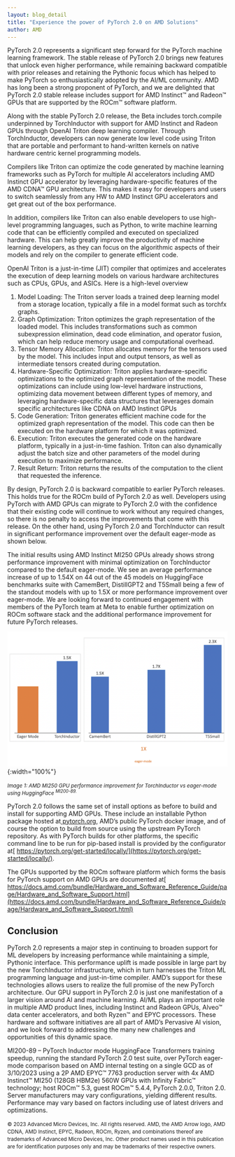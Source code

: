 ```yaml
---
layout: blog_detail
title: "Experience the power of PyTorch 2.0 on AMD Solutions"
author: AMD
---
```


PyTorch 2.0 represents a significant step forward for the PyTorch machine learning framework.  The stable release of PyTorch 2.0 brings new features that unlock even higher performance, while remaining backward compatible with prior releases and retaining the Pythonic focus which has helped to make PyTorch so enthusiastically adopted by the AI/ML community. AMD has long been a strong proponent of PyTorch, and we are delighted that PyTorch 2.0 stable release includes support for AMD Instinct™ and Radeon™ GPUs that are supported by the ROCm™ software platform. 

Along with the stable PyTorch 2.0 release, the Beta includes torch.compile underpinned by TorchInductor with support for AMD Instinct and Radeon GPUs through OpenAI Triton deep learning compiler. Through TorchInductor, developers can now generate low level code using Triton that are portable and performant to hand-written kernels on native hardware centric kernel programming models.

Compilers like Triton can optimize the code generated by machine learning frameworks such as PyTorch for multiple AI accelerators including AMD Instinct GPU accelerator by leveraging hardware-specific features of the AMD CDNA™ GPU architecture. This makes it easy for developers and users to switch seamlessly from any HW to AMD Instinct GPU accelerators and get great out of the box performance. 

In addition, compilers like Triton can also enable developers to use high-level programming languages, such as Python, to write machine learning code that can be efficiently compiled and executed on specialized hardware. This can help greatly improve the productivity of machine learning developers, as they can focus on the algorithmic aspects of their models and rely on the compiler to generate efficient code.

OpenAI Triton is a just-in-time (JIT) compiler that optimizes and accelerates the execution of deep learning models on various hardware architectures such as CPUs, GPUs, and ASICs. Here is a high-level overview


1. Model Loading: The Triton server loads a trained deep learning model from a storage location, typically a file in a model format such as torchfx graphs.
2. Graph Optimization: Triton optimizes the graph representation of the loaded model. This includes transformations such as common subexpression elimination, dead code elimination, and operator fusion, which can help reduce memory usage and computational overhead.
3. Tensor Memory Allocation: Triton allocates memory for the tensors used by the model. This includes input and output tensors, as well as intermediate tensors created during computation.
4. Hardware-Specific Optimization: Triton applies hardware-specific optimizations to the optimized graph representation of the model. These optimizations can include using low-level hardware instructions, optimizing data movement between different types of memory, and leveraging hardware-specific data structures that leverages domain specific architectures like CDNA on AMD Instinct GPUs
5. Code Generation: Triton generates efficient machine code for the optimized graph representation of the model. This code can then be executed on the hardware platform for which it was optimized.
6. Execution: Triton executes the generated code on the hardware platform, typically in a just-in-time fashion. Triton can also dynamically adjust the batch size and other parameters of the model during execution to maximize performance.
7. Result Return: Triton returns the results of the computation to the client that requested the inference.

By design, PyTorch 2.0 is backward compatible to earlier PyTorch releases. This holds true for the ROCm build of PyTorch 2.0 as well. Developers using PyTorch with AMD GPUs can migrate to PyTorch 2.0 with the confidence that their existing code will continue to work without any required changes, so there is no penalty to access the improvements that come with this release. On the other hand, using PyTorch 2.0 and TorchInductor can result in significant performance improvement over the default eager-mode as shown below. 

The initial results using AMD Instinct MI250 GPUs already shows strong performance improvement with minimal optimization on TorchInductor compared to the default eager-mode. We see an average performance increase of up to 1.54X on 44 out of the 45 models on HuggingFace benchmarks suite with CamemBert, DistillGPT2 and T5Small being a few of the standout models with up to 1.5X or more performance improvement over eager-mode. We are looking forward to continued engagement with members of the PyTorch team at Meta to enable further optimization on ROCm software stack and the additional performance improvement for future PyTorch releases.  

![GPU performance improvement for TorchInductor vs eager-mode](/assets/images/t-vs-eager-mode.png){:width="100%"}       

<small style="line-height: 1.1"><em>Image 1: AMD MI250 GPU performance improvement for TorchInductor vs eager-mode using HuggingFace <sup>MI200-89.</sup></em></small>

PyTorch 2.0 follows the same set of install options as before to build and install for supporting AMD GPUs. These include an installable Python package hosted at[ pytorch.org](https://pytorch.org/), AMD’s public PyTorch docker image, and of course the option to build from source using the upstream PyTorch repository. As with PyTorch builds for other platforms, the specific command line to be run for pip-based install is provided by the configurator at[ https://pytorch.org/get-started/locally/](https://pytorch.org/get-started/locally/).

The GPUs supported by the ROCm software platform which forms the basis for PyTorch support on AMD GPUs are documented at[ https://docs.amd.com/bundle/Hardware_and_Software_Reference_Guide/page/Hardware_and_Software_Support.html](https://docs.amd.com/bundle/Hardware_and_Software_Reference_Guide/page/Hardware_and_Software_Support.html)

## Conclusion

PyTorch 2.0 represents a major step in continuing to broaden support for ML developers by increasing performance while maintaining a simple, Pythonic interface. This performance uplift is made possible in large part by the new TorchInductor infrastructure, which in turn harnesses the Triton ML programming language and just-in-time compiler. AMD’s support for these technologies allows users to realize the full promise of the new PyTorch architecture.  Our GPU support in PyTorch 2.0 is just one manifestation of a larger vision around AI and machine learning. AI/ML plays an important role in multiple AMD product lines, including Instinct and Radeon GPUs, Alveo™ data center accelerators, and both Ryzen™ and EPYC processors. These hardware and software initiatives are all part of AMD’s Pervasive AI vision, and we look forward to addressing the many new challenges and opportunities of this dynamic space.

MI200-89 – PyTorch Inductor mode HuggingFace Transformers training speedup, running the standard PyTorch 2.0 test suite, over PyTorch eager-mode comparison based on AMD internal testing on a single GCD as of 3/10/2023 using a 2P AMD EPYC™ 7763 production server with 4x AMD Instinct™ MI250 (128GB HBM2e) 560W GPUs with Infinity Fabric™ technology; host ROCm™ 5.3, guest ROCm™ 5.4.4, PyTorch 2.0.0, Triton 2.0. Server manufacturers may vary configurations, yielding different results. Performance may vary based on factors including use of latest drivers and optimizations. 

<small style="line-height: 1.1">© 2023 Advanced Micro Devices, Inc. All rights reserved. AMD, the AMD Arrow logo, AMD CDNA, AMD Instinct, EPYC, Radeon, ROCm, Ryzen, and combinations thereof are trademarks of Advanced Micro Devices, Inc. Other product names used in this publication are for identification purposes only and may be trademarks of their respective owners.</small>